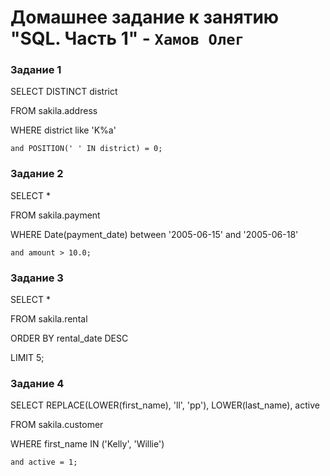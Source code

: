 # Домашнее задание к занятию "SQL. Часть 1" - `Хамов Олег`

### Задание 1

SELECT DISTINCT district

FROM sakila.address

WHERE district like 'K%a'

    and POSITION(' ' IN district) = 0;

### Задание 2

SELECT *

FROM sakila.payment

WHERE Date(payment_date) between '2005-06-15' and '2005-06-18'

    and amount > 10.0;

### Задание 3

SELECT *

FROM sakila.rental

ORDER BY rental_date DESC

LIMIT 5;

### Задание 4

SELECT REPLACE(LOWER(first_name), 'll', 'pp'), LOWER(last_name), active

FROM sakila.customer

WHERE first_name IN ('Kelly', 'Willie')
 
    and active = 1;










